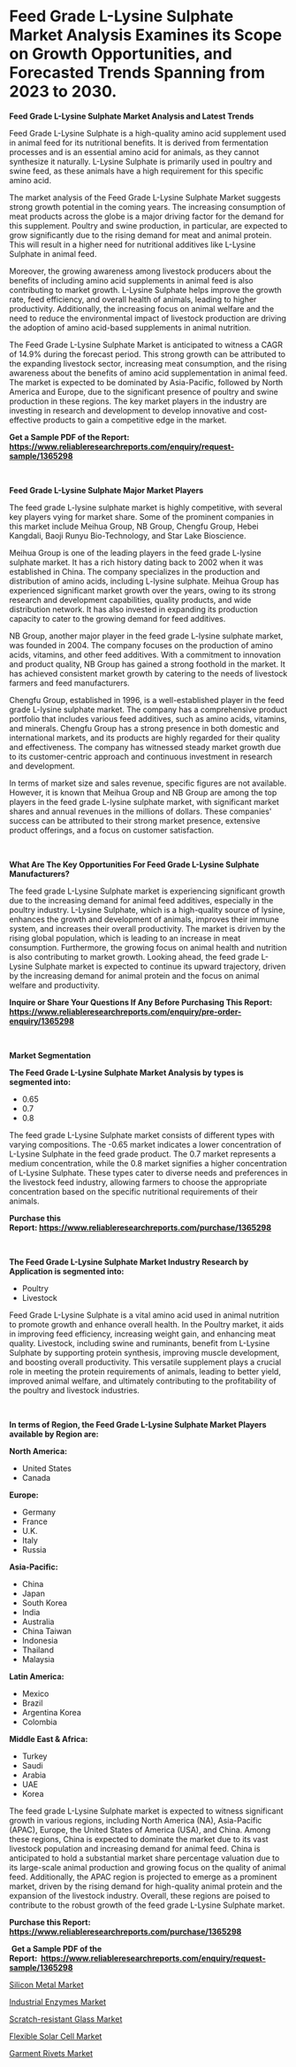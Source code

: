 <p><h1>Feed Grade L-Lysine Sulphate Market Analysis Examines its Scope on Growth Opportunities, and Forecasted Trends Spanning from 2023 to 2030.</h1></p><p><strong>Feed Grade L-Lysine Sulphate Market Analysis and Latest Trends</strong></p>
<p><p>Feed Grade L-Lysine Sulphate is a high-quality amino acid supplement used in animal feed for its nutritional benefits. It is derived from fermentation processes and is an essential amino acid for animals, as they cannot synthesize it naturally. L-Lysine Sulphate is primarily used in poultry and swine feed, as these animals have a high requirement for this specific amino acid.</p><p>The market analysis of the Feed Grade L-Lysine Sulphate Market suggests strong growth potential in the coming years. The increasing consumption of meat products across the globe is a major driving factor for the demand for this supplement. Poultry and swine production, in particular, are expected to grow significantly due to the rising demand for meat and animal protein. This will result in a higher need for nutritional additives like L-Lysine Sulphate in animal feed.</p><p>Moreover, the growing awareness among livestock producers about the benefits of including amino acid supplements in animal feed is also contributing to market growth. L-Lysine Sulphate helps improve the growth rate, feed efficiency, and overall health of animals, leading to higher productivity. Additionally, the increasing focus on animal welfare and the need to reduce the environmental impact of livestock production are driving the adoption of amino acid-based supplements in animal nutrition.</p><p>The Feed Grade L-Lysine Sulphate Market is anticipated to witness a CAGR of 14.9% during the forecast period. This strong growth can be attributed to the expanding livestock sector, increasing meat consumption, and the rising awareness about the benefits of amino acid supplementation in animal feed. The market is expected to be dominated by Asia-Pacific, followed by North America and Europe, due to the significant presence of poultry and swine production in these regions. The key market players in the industry are investing in research and development to develop innovative and cost-effective products to gain a competitive edge in the market.</p></p>
<p><strong>Get a Sample PDF of the Report:&nbsp; <a href="https://www.reliableresearchreports.com/enquiry/request-sample/1365298">https://www.reliableresearchreports.com/enquiry/request-sample/1365298</a></strong></p>
<p>&nbsp;</p>
<p><strong>Feed Grade L-Lysine Sulphate Major Market Players</strong></p>
<p><p>The feed grade L-lysine sulphate market is highly competitive, with several key players vying for market share. Some of the prominent companies in this market include Meihua Group, NB Group, Chengfu Group, Hebei Kangdali, Baoji Runyu Bio-Technology, and Star Lake Bioscience.</p><p>Meihua Group is one of the leading players in the feed grade L-lysine sulphate market. It has a rich history dating back to 2002 when it was established in China. The company specializes in the production and distribution of amino acids, including L-lysine sulphate. Meihua Group has experienced significant market growth over the years, owing to its strong research and development capabilities, quality products, and wide distribution network. It has also invested in expanding its production capacity to cater to the growing demand for feed additives.</p><p>NB Group, another major player in the feed grade L-lysine sulphate market, was founded in 2004. The company focuses on the production of amino acids, vitamins, and other feed additives. With a commitment to innovation and product quality, NB Group has gained a strong foothold in the market. It has achieved consistent market growth by catering to the needs of livestock farmers and feed manufacturers.</p><p>Chengfu Group, established in 1996, is a well-established player in the feed grade L-lysine sulphate market. The company has a comprehensive product portfolio that includes various feed additives, such as amino acids, vitamins, and minerals. Chengfu Group has a strong presence in both domestic and international markets, and its products are highly regarded for their quality and effectiveness. The company has witnessed steady market growth due to its customer-centric approach and continuous investment in research and development.</p><p>In terms of market size and sales revenue, specific figures are not available. However, it is known that Meihua Group and NB Group are among the top players in the feed grade L-lysine sulphate market, with significant market shares and annual revenues in the millions of dollars. These companies' success can be attributed to their strong market presence, extensive product offerings, and a focus on customer satisfaction.</p></p>
<p>&nbsp;</p>
<p><strong>What Are The Key Opportunities For Feed Grade L-Lysine Sulphate Manufacturers?</strong></p>
<p><p>The feed grade L-Lysine Sulphate market is experiencing significant growth due to the increasing demand for animal feed additives, especially in the poultry industry. L-Lysine Sulphate, which is a high-quality source of lysine, enhances the growth and development of animals, improves their immune system, and increases their overall productivity. The market is driven by the rising global population, which is leading to an increase in meat consumption. Furthermore, the growing focus on animal health and nutrition is also contributing to market growth. Looking ahead, the feed grade L-Lysine Sulphate market is expected to continue its upward trajectory, driven by the increasing demand for animal protein and the focus on animal welfare and productivity.</p></p>
<p><strong>Inquire or Share Your Questions If Any Before Purchasing This Report: <a href="https://www.reliableresearchreports.com/enquiry/pre-order-enquiry/1365298">https://www.reliableresearchreports.com/enquiry/pre-order-enquiry/1365298</a></strong></p>
<p>&nbsp;</p>
<p><strong>Market Segmentation</strong></p>
<p><strong>The Feed Grade L-Lysine Sulphate Market Analysis by types is segmented into:</strong></p>
<p><ul><li>0.65</li><li>0.7</li><li>0.8</li></ul></p>
<p><p>The feed grade L-Lysine Sulphate market consists of different types with varying compositions. The -0.65 market indicates a lower concentration of L-Lysine Sulphate in the feed grade product. The 0.7 market represents a medium concentration, while the 0.8 market signifies a higher concentration of L-Lysine Sulphate. These types cater to diverse needs and preferences in the livestock feed industry, allowing farmers to choose the appropriate concentration based on the specific nutritional requirements of their animals.</p></p>
<p><strong>Purchase this Report:&nbsp;<a href="https://www.reliableresearchreports.com/purchase/1365298">https://www.reliableresearchreports.com/purchase/1365298</a></strong></p>
<p>&nbsp;</p>
<p><strong>The Feed Grade L-Lysine Sulphate Market Industry Research by Application is segmented into:</strong></p>
<p><ul><li>Poultry</li><li>Livestock</li></ul></p>
<p><p>Feed Grade L-Lysine Sulphate is a vital amino acid used in animal nutrition to promote growth and enhance overall health. In the Poultry market, it aids in improving feed efficiency, increasing weight gain, and enhancing meat quality. Livestock, including swine and ruminants, benefit from L-Lysine Sulphate by supporting protein synthesis, improving muscle development, and boosting overall productivity. This versatile supplement plays a crucial role in meeting the protein requirements of animals, leading to better yield, improved animal welfare, and ultimately contributing to the profitability of the poultry and livestock industries.</p></p>
<p>&nbsp;</p>
<p><strong>In terms of Region, the Feed Grade L-Lysine Sulphate Market Players available by Region are:</strong></p>
<p>
    <p> <strong> North America: </strong>
        <ul>
            <li>United States</li>
            <li>Canada</li>
        </ul>
        </p> 
    <p> <strong> Europe: </strong>
        <ul>
            <li>Germany</li>
            <li>France</li>
            <li>U.K.</li>
            <li>Italy</li>
            <li>Russia</li>
        </ul>
        </p> 
    <p> <strong> Asia-Pacific: </strong>
        <ul>
            <li>China</li>
            <li>Japan</li>
            <li>South Korea</li>
            <li>India</li>
            <li>Australia</li>
            <li>China Taiwan</li>
            <li>Indonesia</li>
            <li>Thailand</li>
            <li>Malaysia</li>
        </ul>
        </p> 
    <p> <strong> Latin America: </strong>
        <ul>
            <li>Mexico</li>
            <li>Brazil</li>
            <li>Argentina Korea</li>
            <li>Colombia</li>
        </ul>
        </p> 
    <p> <strong> Middle East & Africa: </strong>
        <ul>
            <li>Turkey</li>
            <li>Saudi</li>
            <li>Arabia</li>
            <li>UAE</li>
            <li>Korea</li>
        </ul>
    </p>
    </p>
<p><p>The feed grade L-Lysine Sulphate market is expected to witness significant growth in various regions, including North America (NA), Asia-Pacific (APAC), Europe, the United States of America (USA), and China. Among these regions, China is expected to dominate the market due to its vast livestock population and increasing demand for animal feed. China is anticipated to hold a substantial market share percentage valuation due to its large-scale animal production and growing focus on the quality of animal feed. Additionally, the APAC region is projected to emerge as a prominent market, driven by the rising demand for high-quality animal protein and the expansion of the livestock industry. Overall, these regions are poised to contribute to the robust growth of the feed grade L-Lysine Sulphate market.</p></p>
<p><strong>Purchase this Report: <a href="https://www.reliableresearchreports.com/purchase/1365298">https://www.reliableresearchreports.com/purchase/1365298</a></strong></p>
<p>&nbsp;<strong>Get a Sample PDF of the Report:&nbsp;&nbsp;<a href="https://www.reliableresearchreports.com/enquiry/request-sample/1365298">https://www.reliableresearchreports.com/enquiry/request-sample/1365298</a></strong></p>
<p><strong></strong></p>
<p><p><a href="https://www.linkedin.com/pulse/silicon-metal-market-size-2023-2030-global-hn47c/">Silicon Metal Market</a></p><p><a href="https://www.linkedin.com/pulse/industrial-enzymes-market-size-2023-2030-global-ly3bc/">Industrial Enzymes Market</a></p><p><a href="https://medium.com/@kevinbarnes75/scratch-resistant-glass-market-size-growth-forecast-2023-2030-973418b0fccb">Scratch-resistant Glass Market</a></p><p><a href="https://www.linkedin.com/pulse/decoding-flexible-solar-cell-market-deep-dive-latest-trends-rwj3c/">Flexible Solar Cell Market</a></p><p><a href="https://medium.com/@janbogisich/garment-rivets-market-size-growth-forecast-2023-2030-5d35a582572c">Garment Rivets Market</a></p></p>